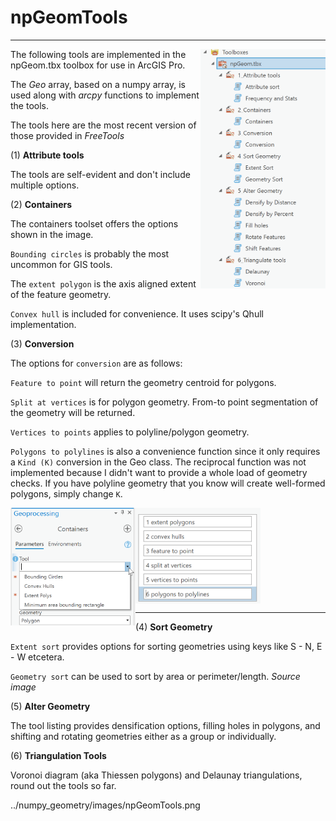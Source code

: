 # npGeomTools

----

<a href="url"><img src="../images/npGeomTools.png" align="right" height="auto" width="200" ></a>


The following tools are implemented in the npGeom.tbx toolbox for use in ArcGIS Pro.

The *Geo* array, based on a numpy array, is used along with *arcpy* functions to implement the tools.

The tools here are the most recent version of those provided in *FreeTools*








(1) **Attribute tools**

The tools are self-evident and don't include multiple options.

(2) **Containers**

The containers toolset offers the options shown in the image.

`Bounding circles` is probably the most uncommon for GIS tools.

The `extent polygon` is the axis aligned extent of the feature geometry.

`Convex hull` is included for convenience.  It uses scipy's Qhull implementation.

(3) **Conversion**

The options for `conversion` are as follows:

`Feature to point` will return the geometry centroid for polygons.

`Split at vertices` is for polygon geometry. From-to point segmentation of the geometry will be returned.

`Vertices to points` applies to polyline/polygon geometry.

`Polygons to polylines` is also a convenience function since it only requires a `Kind (K)` conversion in the Geo class.  The reciprocal function was not implemented because I didn't want to provide a whole load of geometry checks.  If you have polyline geometry that you know will create well-formed polygons, simply change `K`.


<a href="url"><img src="../images/containers.png" align="left" height="auto" width="200" ></a>
<a href="url"><img src="../images/npGeo_conversion_tools.png" align="center" height="auto" width="200" ></a>


----

(4) **Sort Geometry**

`Extent sort` provides options for sorting geometries using keys like S - N, E - W etcetera.

`Geometry sort` can be used to sort by area or perimeter/length.
*Source image*

(5) **Alter Geometry**

The tool listing provides densification options, filling holes in polygons, and shifting and rotating geometries either as a group or individually.

(6) **Triangulation Tools**

Voronoi diagram (aka Thiessen polygons) and Delaunay triangulations, round out the tools so far.

../numpy_geometry/images/npGeomTools.png
